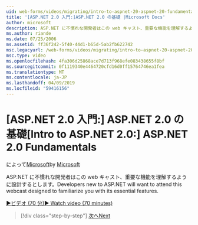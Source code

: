 ```yaml
---
uid: web-forms/videos/migrating/intro-to-aspnet-20-aspnet-20-fundamentals
title: '[ASP.NET 2.0 入門:]ASP.NET 2.0 の基礎 |Microsoft Docs'
author: microsoft
description: ASP.NET に不慣れな開発者はこの web キャスト、重要な機能を理解するように設計するとします。
ms.author: riande
ms.date: 07/25/2006
ms.assetid: ff36f242-5f40-44d1-b65d-5ab2fb622742
msc.legacyurl: /web-forms/videos/migrating/intro-to-aspnet-20-aspnet-20-fundamentals
msc.type: video
ms.openlocfilehash: 4fa306d25868ace7d713f968efe083438655f8bf
ms.sourcegitcommit: 0f1119340e4464720cfd16d0ff15764746ea1fea
ms.translationtype: MT
ms.contentlocale: ja-JP
ms.lasthandoff: 04/09/2019
ms.locfileid: "59416156"
---
```

# <a name="intro-to-aspnet-20-aspnet-20-fundamentals"></a><span data-ttu-id="02778-103">[ASP.NET 2.0 入門:] ASP.NET 2.0 の基礎</span><span class="sxs-lookup"><span data-stu-id="02778-103">[Intro to ASP.NET 2.0:] ASP.NET 2.0 Fundamentals</span></span>

<span data-ttu-id="02778-104">によって[Microsoft](https://github.com/microsoft)</span><span class="sxs-lookup"><span data-stu-id="02778-104">by [Microsoft](https://github.com/microsoft)</span></span>

<span data-ttu-id="02778-105">ASP.NET に不慣れな開発者はこの web キャスト、重要な機能を理解するように設計するとします。</span><span class="sxs-lookup"><span data-stu-id="02778-105">Developers new to ASP.NET will want to attend this webcast designed to familiarize you with its essential features.</span></span>

[<span data-ttu-id="02778-106">&#9654;ビデオ (70 分)</span><span class="sxs-lookup"><span data-stu-id="02778-106">&#9654; Watch video (70 minutes)</span></span>](https://channel9.msdn.com/Blogs/ASP-NET-Site-Videos/intro-to-aspnet-20-aspnet-20-fundamentals)

> [!div class="step-by-step"]
> [<span data-ttu-id="02778-107">次へ</span><span class="sxs-lookup"><span data-stu-id="02778-107">Next</span></span>](intro-to-aspnet-20-user-interface-elements.md)

